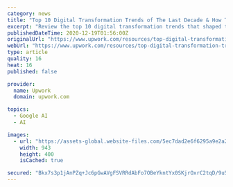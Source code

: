 ```yaml
---
category: news
title: "Top 10 Digital Transformation Trends of The Last Decade & How They Affect Your Business"
excerpt: "Review the top 10 digital transformation trends that shaped the last decade and discover how these trends are affecting your business today."
publishedDateTime: 2020-12-19T01:56:00Z
originalUrl: "https://www.upwork.com/resources/top-digital-transformation-trends"
webUrl: "https://www.upwork.com/resources/top-digital-transformation-trends"
type: article
quality: 16
heat: 16
published: false

provider:
  name: Upwork
  domain: upwork.com

topics:
  - Google AI
  - AI

images:
  - url: "https://assets-global.website-files.com/5ec7dad2e6f6295a9e2a23dd/5fdb72bfa7e4c8f927a38d05_Digital%20Transformation.png"
    width: 943
    height: 400
    isCached: true

secured: "Bkx7s3p1jAnPZq+Jc6pGwAVgFSVRRdAbFo7OBeYkntYx0SKjrOxrC2tqD/9u5HOhfXR343DFB/m8lEoEzPXhwrCAoUt8s9sCbpi3dW1kbDcMMnOrS+kpy25Pfg6qNU/zZ2BVUzVRCjxJvYdzv/FMfbnbRMhDs9AcxXmIg0YxOjKWHu45D/Udgb9qaoiXGoh72BWqGXRbeeq33Dhf2wri276mrMmo4NXmdKHStxiwB4wKwG4rKinpLEX3RGCujdLvUaUEmXkNGUPx8WDVRft7fmjNig1sl+o9KyD7D4egGRpJkH+doO2xDQfrOvXnxN7cO4iu16nMgwCoReIFtDqBVFbI8lA5vK865Zs4aB+4rIY=;0rzM655Pa3SEklTSny6IFw=="
---
```


